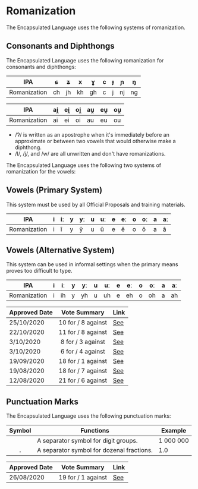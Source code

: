 # Romanization

The Encapsulated Language uses the following systems of romanization.

## Consonants and Diphthongs

The Encapsulated Language uses the following romanization for consonants and
diphthongs:

| IPA          | ɕ  | ʑ  | x  | ɣ  | c | ɟ | ɲ  | ŋ  |
| ------------ | -- | -- | -- | -- | - | - | -- | -- |
| Romanization | ch | jh | kh | gh | c | j | nj | ng |

| IPA          | ai̯ | ei̯ | oi̯ | au̯ | eu̯ | ou̯ |
| ------------ | -- | -- | -- | -- | -- | -- |
| Romanization | ai | ei | oi | au | eu | ou |

- /ʔ/ is written as an apostrophe when it's immediately before an approximate or between two vowels that would otherwise make a diphthong.
- /l/, /j/, and /w/ are all unwritten and don't have romanizations.

The Encapsulated Language uses the following two systems of romanization for
the vowels:

## Vowels (Primary System)

This system must be used by all Official Proposals and training materials.

| IPA          | i | iː | y | yː | u | uː | e | eː | o | oː | a | aː |
| ------------ | - | -- | - | -- | - | -- | - | -- | - | -- | - | -- |
| Romanization | i | ī  | y | ȳ  | u | ū  | e | ē  | o | ō  | a | ā  |

## Vowels (Alternative System)

This system can be used in informal settings when the primary means proves
too difficult to type.

| IPA          | i | iː | y | yː | u | uː | e | eː | o | oː | a | aː |
| ------------ | - | -- | - | -- | - | -- | - | -- | - | -- | - | -- |
| Romanization | i | ih | y | yh | u | uh | e | eh | o | oh | a | ah |

| Approved Date |             Vote Summary             | Link                                                                                                                                                                      |
| ------------- | :----------------------------------: | ------------------------------------------------------------------------------------------------------------------------------------------------------------------------- |
| 25/10/2020    |          10 for / 8 against          | [See](https://www.reddit.com/r/EncapsulatedLanguage/comments/jfp06b/official_proposal_vote_to_make_specific_phonemes/)
| 22/10/2020    |          11 for / 8 against          | [See](https://www.reddit.com/r/EncapsulatedLanguage/comments/jekh8m/official_proposal_vote_to_update_the_romanization/)
| 3/10/2020    |          8 for / 3 against          | [See](https://www.reddit.com/r/EncapsulatedLanguage/comments/j2xalm/official_proposal_vote_to_modify_the_phonemic/)
| 3/10/2020    |          6 for / 4 against          | [See](https://www.reddit.com/r/EncapsulatedLanguage/comments/j2xd5a/official_proposal_vote_to_modify_the_phonemic/)               |
| 19/09/2020    |          18 for / 1 against          | [See](https://www.reddit.com/r/EncapsulatedLanguage/comments/iuil09/official_proposal_vote_to_officialize_an/)               |
| 19/08/2020    |          18 for / 7 against          | [See](https://www.reddit.com/r/EncapsulatedLanguage/comments/ib7uqe/official_proposal_vote_to_change_the_alternative/)                                                             |
| 12/08/2020    |          21 for / 6 against          | [See](https://www.reddit.com/r/EncapsulatedLanguage/comments/i74ttc/official_proposal_vote_to_establish_an_official/)                                                             |

## Punctuation Marks

The Encapsulated Language uses the following punctuation marks:

| Symbol  | Functions                                 | Example   |
| :-----: | ----------------------------------------- | --------- |
|         | A separator symbol for digit groups.      | 1 000 000 |
| **.**   | A separator symbol for dozenal fractions. | 1.0       |

| Approved Date |    Vote Summary    | Link                                                                                                                    |
| ------------- | :----------------: | ----------------------------------------------------------------------------------------------------------------------- |
| 26/08/2020    | 19 for / 1 against | [See](https://www.reddit.com/r/EncapsulatedLanguage/comments/ifo9gh/official_proposal_vote_to_officialize_a_separator/) |
